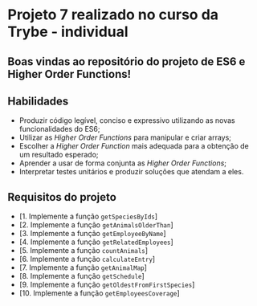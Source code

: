 # Projeto 7 realizado no curso da Trybe - individual

## Boas vindas ao repositório do projeto de ES6 e Higher Order Functions!

## Habilidades

- Produzir código legível, conciso e expressivo utilizando as novas funcionalidades do ES6;
- Utilizar as _Higher Order Functions_ para manipular e criar arrays;
- Escolher a _Higher Order Function_ mais adequada para a obtenção de um resultado esperado;
- Aprender a usar de forma conjunta as _Higher Order Functions_;
- Interpretar testes unitários e produzir soluções que atendam a eles.

## Requisitos do projeto

  - [1. Implemente a função `getSpeciesByIds`]
  - [2. Implemente a função `getAnimalsOlderThan`]
  - [3. Implemente a função `getEmployeeByName`]
  - [4. Implemente a função `getRelatedEmployees`]
  - [5. Implemente a função `countAnimals`]
  - [6. Implemente a função `calculateEntry`]
  - [7. Implemente a função `getAnimalMap`]
  - [8. Implemente a função `getSchedule`]
  - [9. Implemente a função `getOldestFromFirstSpecies`]
  - [10. Implemente a função `getEmployeesCoverage`]


